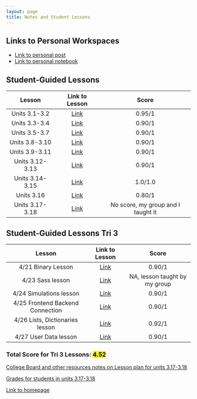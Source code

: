 ```yaml
---
layout: page
title: Notes and Student Lessons
---
```

## Links to Personal Workspaces

- [Link to personal post](https://a1234l.github.io/VSCode-Fastpages/markdown/2022/08/24/PersonalWorkspace.html)
- [Link to personal notebook](https://a1234l.github.io/VSCode-Fastpages/jupyter/2022/08/27/PersonalNotebook.html)

## Student-Guided Lessons

|Lesson|Link to Lesson|Score|
|:--:|:--:|:-:|
|Units 3.1-3.2|[Link](https://a1234l.github.io/VSCode-Fastpages/lesson1)|0.95/1|
|Units 3.3-3.4|[Link](https://a1234l.github.io/VSCode-Fastpages/lesson2)|0.90/1|
|Units 3.5-3.7|[Link](https://a1234l.github.io/VSCode-Fastpages/lesson3)|0.90/1|
|Units 3.8-3.10|[Link](https://a1234l.github.io/VSCode-Fastpages/lesson4)|0.90/1|
|Units 3.9-3.11|[Link](https://a1234l.github.io/VSCode-Fastpages/lesson5)|0.90/1|
|Units 3.12-3.13|[Link](https://a1234l.github.io/VSCode-Fastpages/lesson6)|0.90/1|
|Units 3.14-3.15|[Link](https://a1234l.github.io/VSCode-Fastpages/lesson7)|1.0/1.0|
|Units 3.16|[Link](https://a1234l.github.io/VSCode-Fastpages/lesson8)|0.80/1|
|Units 3.17-3.18|[Link](https://a1234l.github.io/VSCode-Fastpages/lesson9)|No score, my group and I taught it|

## Student-Guided Lessons Tri 3

|Lesson|Link to Lesson|Score|
|:--:|:--:|:-:|
|4/21 Binary Lesson|[Link](https://a1234l.github.io/VSCode-Fastpages/jupyter/week%2030/2023/04/21/P3M-BinaryLesson.html)|0.90/1|
|4/23 Sass lesson|[Link](https://nighthawkcoders.github.io/APCSP//student/2023/04/28/P3M-SASSFundamentals.html)|NA, lesson taught by my group|
|4/24 Simulations lesson|[Link](https://a1234l.github.io/VSCode-Fastpages/simulationLesson)|0.90/1|
|4/25 Frontend Backend Connection|[Link](https://a1234l.github.io/VSCode-Fastpages/jupyter/week%2031/2023/04/26/P3M-frontend-backend-connection.html)|0.90/1|
|4/26 Lists, Dictionaries lesson|[Link](https://a1234l.github.io/VSCode-Fastpages/student/2023/04/27/P3M-Lists-Dictionaries.html)|0.92/1|
|4/27 User Data lesson|[Link](https://a1234l.github.io/VSCode-Fastpages/2023/04/27/P3M-Team-SnapShot-Student.html)|0.90/1|

### Total Score for Tri 3 Lessons: <mark>4.52</mark>

[College Board and other resources notes on Lesson plan for units 3.17-3.18](https://a1234l.github.io/VSCode-Fastpages/resourcenotes)

[Grades for students in units 3.17-3.18](https://docs.google.com/document/d/1khzEPGGzpYubS8fs_MtVF2sNvO4qhwXeSMr6665A8ug/edit?usp=sharing)

[Link to homepage](https://a1234l.github.io/VSCode-Fastpages/)